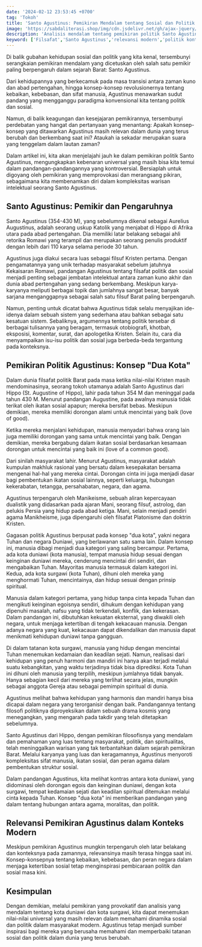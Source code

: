 ```yaml
---
date: '2024-02-12 23:53:45 +0700'
tag: 'Tokoh'
title: 'Santo Agustinus: Pemikiran Mendalam tentang Sosial dan Politik'
image: 'https://sabdaliterasi.shop/img/cdn.jsdelivr.net/gh/ajax-jquery/asset.sabdaliterasi.shop@main/images/1A58F1EF-E720-4E32-ACDB-81CE26E79F05.jpg'
description: 'Analisis mendalam tentang pemikiran politik Santo Agustinus, menyoroti relevansinya dalam dinamika sosial-politik modern, memberikan wawasan dan inspirasi.'
keyword: ['Filsafat','Santo Agustinus','relevansi modern','politik kontroversial','kota duniawi','kota surgawi','kebebasan sosial','ketertiban','kompleksitas manusia','paradigma baru','inspirasi perubahan']
---
```

<p>Di balik gubahan kehidupan sosial dan politik yang kita kenal, tersembunyi serangkaian pemikiran mendalam yang dicetuskan oleh salah satu pemikir paling berpengaruh dalam sejarah Barat: Santo Agustinus. </p><p>Dari kehidupannya yang berkecamuk pada masa transisi antara zaman kuno dan abad pertengahan, hingga konsep-konsep revolusionernya tentang kebaikan, kebebasan, dan sifat manusia, Agustinus menawarkan sudut pandang yang mengganggu paradigma konvensional kita tentang politik dan sosial.</p><p>Namun, di balik keagungan dan kesejajaran pemikirannya, tersembunyi perdebatan yang hangat dan pertanyaan yang menantang: Apakah konsep-konsep yang ditawarkan Agustinus masih relevan dalam dunia yang terus berubah dan berkembang saat ini? Ataukah ia sekadar merupakan suara yang tenggelam dalam lautan zaman?</p><p>Dalam artikel ini, kita akan menjelajahi jauh ke dalam pemikiran politik Santo Agustinus, mengungkapkan kebenaran universal yang masih bisa kita temui dalam pandangan-pandangannya yang kontroversial. Bersiaplah untuk digoyang oleh pemikiran yang memprovokasi dan merangsang pikiran, sebagaimana kita membenamkan diri dalam kompleksitas warisan intelektual seorang Santo Agustinus.</p><h2><strong>Santo Agustinus: Pemikir dan Pengaruhnya</strong></h2><p>Santo Agustinus (354-430 M), yang sebelumnya dikenal sebagai Aurelius Augustinus, adalah seorang uskup Katolik yang menjabat di Hippo di Afrika utara pada abad pertengahan. Dia memiliki latar belakang sebagai ahli retorika Romawi yang terampil dan merupakan seorang penulis produktif dengan lebih dari 110 karya selama periode 30 tahun.</p><p>Agustinus juga diakui secara luas sebagai filsuf Kristen pertama. Dengan pengamatannya yang unik terhadap masyarakat sebelum jatuhnya Kekaisaran Romawi, pandangan Agustinus tentang filsafat politik dan sosial menjadi penting sebagai jembatan intelektual antara zaman kuno akhir dan dunia abad pertengahan yang sedang berkembang. Meskipun karya-karyanya meliputi berbagai topik dan jumlahnya sangat besar, banyak sarjana menganggapnya sebagai salah satu filsuf Barat paling berpengaruh. </p><p>Namun, penting untuk dicatat bahwa Agustinus tidak selalu menyajikan ide-idenya dalam sebuah sistem yang sederhana atau bahkan sebagai satu kesatuan sistem. Sebaliknya, argumennya tentang politik tersebar di berbagai tulisannya yang beragam, termasuk otobiografi, khotbah, eksposisi, komentar, surat, dan apologetika Kristen. Selain itu, cara dia menyampaikan isu-isu politik dan sosial juga berbeda-beda tergantung pada konteksnya.</p><h2>Pemikiran Politik Agustinus: Konsep "Dua Kota"</h2><p>Dalam dunia filsafat politik Barat pada masa ketika nilai-nilai Kristen masih mendominasinya, seorang tokoh utamanya adalah Santo Agustinus dari Hippo (St. Augustine of Hippo), lahir pada tahun 354 M dan meninggal pada tahun 430 M. Menurut pandangan Augustine, pada awalnya manusia tidak terikat oleh ikatan sosial apapun; mereka bersifat bebas. Meskipun demikian, mereka memiliki dorongan alami untuk mencintai yang baik (love of good). </p><p>Ketika mereka menjalani kehidupan, manusia menyadari bahwa orang lain juga memiliki dorongan yang sama untuk mencintai yang baik. Dengan demikian, mereka bergabung dalam ikatan sosial berdasarkan kesamaan dorongan untuk mencintai yang baik ini (love of a common good). </p><p>Dari sinilah masyarakat lahir. Menurut Agustinus, masyarakat adalah kumpulan makhluk rasional yang bersatu dalam kesepakatan bersama mengenai hal-hal yang mereka cintai. Dorongan cinta ini juga menjadi dasar bagi pembentukan ikatan sosial lainnya, seperti keluarga, hubungan kekerabatan, tetangga, persahabatan, negara, dan agama.</p><p>Agustinus terpengaruh oleh Manikeisme, sebuah aliran kepercayaan dualistik yang didasarkan pada ajaran Mani, seorang filsuf, astrolog, dan pelukis Persia yang hidup pada abad ketiga. Mani, selain menjadi pendiri agama Manikheisme, juga dipengaruhi oleh filsafat Platonisme dan doktrin Kristen.</p><p>Gagasan politik Agustinus berpusat pada konsep "dua kota", yakni negara Tuhan dan negara Duniawi, yang berlawanan satu sama lain. Dalam konsep ini, manusia dibagi menjadi dua kategori yang saling bercampur. Pertama, ada kota duniawi (kota manusia), tempat manusia hidup sesuai dengan keinginan duniawi mereka, cenderung mencintai diri sendiri, dan mengabaikan Tuhan. Mayoritas manusia termasuk dalam kategori ini. Kedua, ada kota surgawi (kota Tuhan), dihuni oleh mereka yang menghormati Tuhan, mencintainya, dan hidup sesuai dengan prinsip spiritual.</p><p>Manusia dalam kategori pertama, yang hidup tanpa cinta kepada Tuhan dan mengikuti keinginan egoisnya sendiri, dihukum dengan kehidupan yang dipenuhi masalah, nafsu yang tidak terkendali, konflik, dan kekerasan. Dalam pandangan ini, dibutuhkan kekuatan eksternal, yang diwakili oleh negara, untuk menjaga ketertiban di tengah kekacauan manusia. Dengan adanya negara yang kuat, kekacauan dapat dikendalikan dan manusia dapat menikmati kehidupan duniawi tanpa gangguan.</p><p>Di dalam tatanan kota surgawi, manusia yang hidup dengan mencintai Tuhan menemukan kedamaian dan keadilan sejati. Namun, realisasi dari kehidupan yang penuh harmoni dan mandiri ini hanya akan terjadi melalui suatu kebangkitan, yang waktu terjadinya tidak bisa diprediksi. Kota Tuhan ini dihuni oleh manusia yang terpilih, meskipun jumlahnya tidak banyak. Hanya sebagian kecil dari mereka yang terlihat secara jelas, mungkin sebagai anggota Gereja atau sebagai pemimpin spiritual di dunia.</p><p>Agustinus melihat bahwa kehidupan yang harmonis dan mandiri hanya bisa dicapai dalam negara yang terorganisir dengan baik. Pandangannya tentang filosofi politiknya diproyeksikan dalam sebuah drama kosmis yang menegangkan, yang mengarah pada takdir yang telah ditetapkan sebelumnya.</p><p>Santo Agustinus dari Hippo, dengan pemikiran filosofisnya yang mendalam dan pemahaman yang luas tentang masyarakat, politik, dan spiritualitas, telah meninggalkan warisan yang tak terbantahkan dalam sejarah pemikiran Barat. Melalui karyanya yang luas dan keragamannya, Agustinus menyoroti kompleksitas sifat manusia, ikatan sosial, dan peran agama dalam pembentukan struktur sosial.</p><p>Dalam pandangan Agustinus, kita melihat kontras antara kota duniawi, yang didominasi oleh dorongan egois dan keinginan duniawi, dengan kota surgawi, tempat kedamaian sejati dan keadilan spiritual ditemukan melalui cinta kepada Tuhan. Konsep "dua kota" ini memberikan pandangan yang dalam tentang hubungan antara agama, moralitas, dan politik.</p><h2>Relevansi Pemikiran Agustinus dalam Konteks Modern</h2><p>Meskipun pemikiran Agustinus mungkin terpengaruh oleh latar belakang dan konteksnya pada zamannya, relevansinya masih terasa hingga saat ini. Konsep-konsepnya tentang kebaikan, kebebasan, dan peran negara dalam menjaga ketertiban sosial tetap menginspirasi pembicaraan politik dan sosial masa kini.</p><h2>Kesimpulan</h2><p>Dengan demikian, melalui pemikiran yang provokatif dan analisis yang mendalam tentang kota duniawi dan kota surgawi, kita dapat menemukan nilai-nilai universal yang masih relevan dalam memahami dinamika sosial dan politik dalam masyarakat modern. Agustinus tetap menjadi sumber inspirasi bagi mereka yang berusaha memahami dan memperbaiki tatanan sosial dan politik dalam dunia yang terus berubah.</p>
